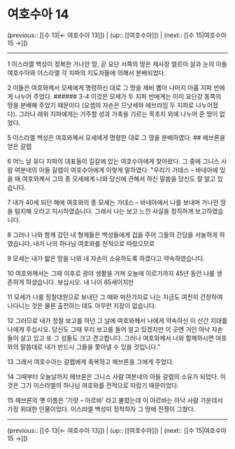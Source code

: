 # 여호수아 14

(previous:: [[수 13|← 여호수아 13]]) | (up:: [[여호수아]]) | (next:: [[수 15|여호수아 15 →]])

***




1 
이스라엘 백성이 정복한 가나안 땅, 곧 요단 서쪽의 땅은 제사장 엘르아 살과 눈의 아들 여호수아와 이스라엘 각 지파의 지도자들에 의해서 분배되었다. 



2 
이들은 여호와께서 모세에게 명령하신 대로 그 땅을 제비 뽑아 나머지 아홉 지파 반에게 나누어 주었다. ###### 3-4 이것은 모세가 두 지파 반에게는 이미 요단강 동쪽의 땅을 분배해 주었기 때문이다 (요셉의 자손은 므낫세와 에브라임 두 지파로 나누어졌다). 그러나 레위 지파에게는 거주할 성과 가축을 기르는 목초지 외에 나누어 준 땅이 없었다. 



5 
이스라엘 백성은 여호와께서 모세에게 명령한 대로 그 땅을 분배하였다. ## 헤브론을 얻은 갈렙 



6 
어느 날 유다 지파의 대표들이 길갈에 있는 여호수아에게 찾아왔다. 그 중에 그니스 사람 여분네의 아들 갈렙이 여호수아에게 이렇게 말하였다. "우리가 가데스 – 바네아에 있을 때 여호와께서 그의 종 모세에게 나와 당신에 관해서 하신 말씀을 당신도 잘 알고 있습니다. 



7 
내가 40세 되던 해에 여호와의 종 모세는 가데스 – 바네아에서 나를 보내며 가나안 땅을 탐지해 오라고 지시하였습니다. 그래서 나는 보고 느낀 사실을 정직하게 보고하였습니다. 



8 
그러나 나와 함께 갔던 내 형제들은 백성들에게 겁을 주어 그들의 간담을 서늘하게 하였습니다. 내가 나의 하나님 여호와를 전적으로 따랐으므로 



9 
모세는 내가 밟은 땅을 나와 내 자손이 소유하도록 하겠다고 약속하였습니다. 



10 
여호와께서는 그때 이후로 광야 생활을 거쳐 오늘에 이르기까지 45년 동안 나를 생존하게 하셨습니다. 보십시오. 내 나이 85세이지만 



11 
모세가 나를 정찰대원으로 보내던 그 때와 마찬가지로 나는 지금도 여전히 건장하여 나다니는 것은 물론 출전하는 데도 아무런 지장이 없습니다. 



12 
그러므로 내가 정찰 보고를 하던 그 날에 여호와께서 나에게 약속하신 이 산간 지대를 나에게 주십시오. 당신도 그때 우리 보고를 들어 알고 있겠지만 이 곳엔 거인 아낙 자손들이 살고 있고 또 그 성들도 크고 견고합니다. 그러나 여호와께서 나와 함께하시면 여호와의 말씀대로 내가 반드시 그들을 쫓아낼 수 있을 것입니다." 



13 
그래서 여호수아는 갈렙에게 축복하고 헤브론을 그에게 주었다. 



14 
그때부터 오늘날까지 헤브론은 그니스 사람 여분네의 아들 갈렙의 소유가 되었다. 이것은 그가 이스라엘의 하나님 여호와를 전적으로 따랐기 때문이었다. 



15 
헤브론의 옛 이름은 '기럇 – 아르바' 라고 불렀는데 이 아르바는 아낙 사람 가운데서 가장 위대한 인물이었다. 이스라엘 백성이 정착하자 그 땅에 전쟁이 그쳤다.

***

(previous:: [[수 13|← 여호수아 13]]) | (up:: [[여호수아]]) | (next:: [[수 15|여호수아 15 →]])
